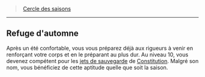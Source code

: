 ﻿> [Cercle des saisons](hd_druid_seasons.md)

---

## Refuge d'automne

Après un été confortable, vous vous préparez déjà aux rigueurs à venir en renforçant votre corps et en le préparant au plus dur. Au niveau 10, vous devenez compétent pour les [jets de sauvegarde](hd_abilities_jets_de_sauvegarde.md) de [Constitution](hd_abilities_constitution.md). Malgré son nom, vous bénéficiez de cette aptitude quelle que soit la saison.

